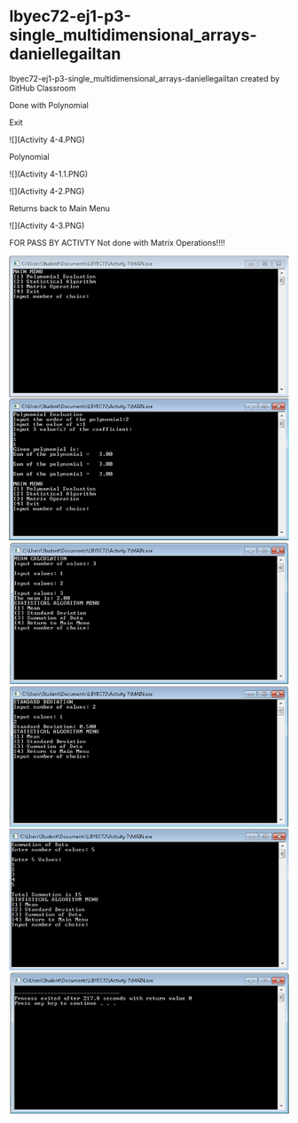 # lbyec72-ej1-p3-single_multidimensional_arrays-daniellegailtan
lbyec72-ej1-p3-single_multidimensional_arrays-daniellegailtan created by GitHub Classroom

Done with Polynomial


Exit


![](Activity 4-4.PNG)

Polynomial

![](Activity 4-1.1.PNG)

![](Activity 4-2.PNG)

Returns back to Main Menu


![](Activity 4-3.PNG)


FOR PASS BY ACTIVTY
Not done with Matrix Operations!!!!

![](1.PNG)
![](2.PNG)
![](3.PNG)
![](4.PNG)
![](5.PNG)
![](6.PNG)
